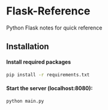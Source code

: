 # Flask-Reference
Python Flask notes for quick reference

## Installation

#### Install required packages
```sh
pip install -r requirements.txt
```

#### Start the server (localhost:8080):
```sh
python main.py
```
